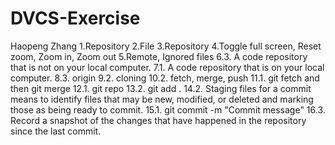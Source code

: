 # DVCS-Exercise
Haopeng Zhang
1.Repository 2.File 3.Repository 4.Toggle full screen, Reset zoom, Zoom in, Zoom out 5.Remote, Ignored files 6.3. A code repository that is not on your local computer. 7.1. A code repository that is on your local computer. 8.3. origin 9.2. cloning 10.2. fetch, merge, push 11.1. git fetch and then git merge 12.1. git repo 13.2. git add . 14.2. Staging files for a commit means to identify files that may be new, modified, or deleted and marking those as being ready to commit. 15.1. git commit -m "Commit message" 16.3. Record a snapshot of the changes that have happened in the repository since the last commit.

